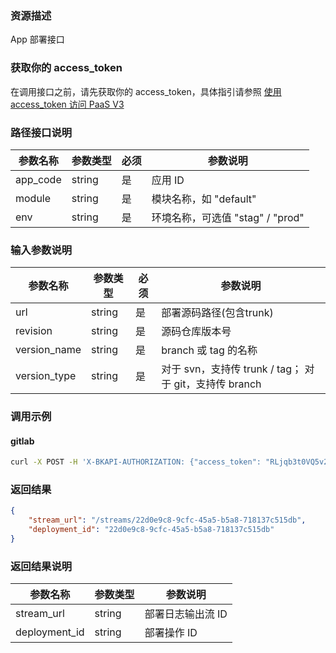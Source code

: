 ### 资源描述
App 部署接口

### 获取你的 access_token
在调用接口之前，请先获取你的 access_token，具体指引请参照 [使用 access_token 访问 PaaS V3](https://bk.tencent.com/docs/markdown/PaaS3.0/topics/paas/access_token)

### 路径接口说明

|   参数名称   |    参数类型  |  必须  |     参数说明     |
| ------------ | ------------ | ------ | ---------------- |
|   app_code   |   string     |   是   |  应用 ID    |
|   module |   string     |   是   |  模块名称，如 "default" |
|   env | string |  是 | 环境名称，可选值 "stag" / "prod" |

### 输入参数说明
|   参数名称   |    参数类型  |  必须  |     参数说明     |
| ------------ | ------------ | ------ | ---------------- |
|   url   |   string     |   是   |  部署源码路径(包含trunk)    |
|   revision |   string     |   是   |  源码仓库版本号 |
|   version_name | string |  是 | branch 或 tag 的名称 |
|   version_type | string |  是 |  对于 svn，支持传 trunk / tag； 对于 git，支持传 branch |

### 调用示例

#### gitlab

```bash
curl -X POST -H 'X-BKAPI-AUTHORIZATION: {"access_token": "RLjqb3t0VQ5v2ZuT0rXhz7413rKSr3"}' http://bkapi.example.com/api/bkpaas3/prod/bkapps/applications/{填写你的AppCode}/modules/default/envs/{填写App部署环境:stag或prod}/deployments/ -d '{"url": "http://git.example.com/你的项目路径.git", "revision": "commit的sha值", "version_type": "branch", "version_name": "master"}' -H 'Content-Type: application/json'
```

### 返回结果
```json
{
    "stream_url": "/streams/22d0e9c8-9cfc-45a5-b5a8-718137c515db",
	"deployment_id": "22d0e9c8-9cfc-45a5-b5a8-718137c515db"
}
```

### 返回结果说明
|   参数名称   |  参数类型  |           参数说明             |
| ------------ | ---------- | ------------------------------ |
|  stream_url  |     string  |     部署日志输出流 ID          |
|     deployment_id | string  |  部署操作 ID |